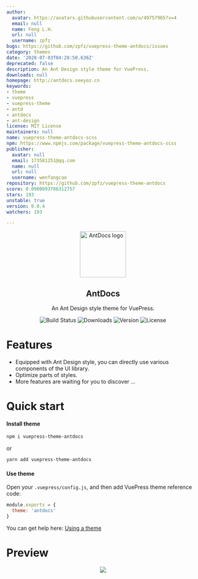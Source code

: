 ```yaml
---
author:
  avatar: https://avatars.githubusercontent.com/u/49757965?v=4
  email: null
  name: Feng L.H.
  url: null
  username: zpfz
bugs: https://github.com/zpfz/vuepress-theme-antdocs/issues
category: themes
date: '2020-07-03T04:28:50.636Z'
deprecated: false
description: An Ant Design style theme for VuePress.
downloads: null
homepage: http://antdocs.seeyoz.cn
keywords:
- theme
- vuepress
- vuepress-theme
- antd
- antdocs
- ant-design
license: MIT License
maintainers: null
name: vuepress-theme-antdocs-scss
npm: https://www.npmjs.com/package/vuepress-theme-antdocs-scss
publisher:
  avatar: null
  email: 173581251@qq.com
  name: null
  url: null
  username: wenfangcao
repository: https://github.com/zpfz/vuepress-theme-antdocs
score: 0.0900893786312757
stars: 193
unstable: true
version: 0.0.4
watchers: 193

---
```


<p align="center"><a href="https://github.com/zpfz/vuepress-theme-antdocs" target="_blank" rel="nofollow"><img width="120" src="https://s2.ax1x.com/2020/02/27/3aIcDK.png" alt="AntDocs logo"></a></p>

<h2 align="center">AntDocs</h2>

<p align="center">An Ant Design style theme for VuePress.</p>

<p align="center">
  <img src="https://img.shields.io/badge/build-passing-brightgreen?style=flat-square" alt="Build Status">
  <img src="https://img.shields.io/npm/dt/vuepress-theme-antdocs?style=flat-square&color=red" alt="Downloads">
  <img src="https://img.shields.io/github/package-json/v/zpfz/vuepress-theme-antdocs?style=flat-square" alt="Version">
  <img src="https://img.shields.io/github/license/zpfz/vuepress-theme-antdocs?style=flat-square" alt="License">
</p>

# Features
- Equipped with Ant Design style, you can directly use various components of the UI library.
- Optimize parts of styles.
- More features are waiting for you to discover ...

# Quick start

#### Install theme

```sh
npm i vuepress-theme-antdocs
```
or
```sh
yarn add vuepress-theme-antdocs
```

#### Use theme  

Open your `.vuepress/config.js`, and then add VuePress theme reference code:
```js
module.exports = {
  theme: 'antdocs'
}
```
You can get help here: [Using a theme](https://vuepress.vuejs.org/theme/using-a-theme.html#theme-shorthand)

# Preview

<p align="center"><img src="https://s2.ax1x.com/2020/02/28/3B3lOf.png"/></p>